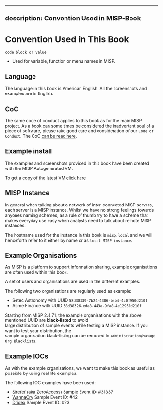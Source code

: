 <!-- This is a comment.
If you plan on contributing to misp-book, welcome and enjoy.
In case of any and all questions, feel free to join our gitter:
https://gitter.im/MISP/MISP
For Aiur! -->

---
description: Convention Used in MISP-Book
---

# Convention Used in This Book

`code block or value`

* Used for variable, function or menu names in MISP.

## Language

The language in this book is American English.
All the screenshots and examples are in English.

## CoC

The same code of conduct applies to this book as for the main MISP project.
As a book can some times be considered the inadvertent soul of a piece of software, please take good care and consideration of our `Code of Conduct`. The CoC [can be read here](https://github.com/MISP/MISP/blob/2.4/code_of_conduct.md).

## Example install

The examples and screenshots provided in this book have been created with the MISP Autogenerated VM.

To get a copy of the latest VM [click here](https://www.circl.lu/misp-images/latest/)


## MISP Instance

In general when talking about a network of inter-connected MISP servers, each server is a MISP instance. Whilst we have no strong feelings towards anyones naming schemes, as a rule of thumb try to have a scheme that makes everyday use easy when analysts need to talk about remote MISP instances.
<!--
ToDo: Be more specific give some naming convention examples.
-->

The hostname used for the instance in this book is `misp.local` and we will henceforth refer to it either by name or as `local MISP instance`.


## Example Organisations

As MISP is a platform to support information sharing, example organisations are often used within this book.

A set of users and organisations are used in the different examples.

The following two organisations are regularly used as example:

* Setec Astronomy with UUID `58d38339-7b24-4386-b4b4-4c0f950d210f`
* Acme Finance with UUID `58d38326-eda8-443a-9fa8-4e12950d210f`

Starting from MISP 2.4.71, the example organisations with the above mentioned UUID are **black-listed** to avoid  
large distribution of sample events while testing a MISP instance. If you want to test your distribution, the  
sample organisation black-listing can be removed in `Administration`/`Manage Org Blacklists`.

## Example IOCs

As with the example organisations, we want to make this book as useful as possible by using real life examples.

The following IOC examples have been used:

* [Sirefef](https://www.misp-project.org/galaxy.html#_zeroaccess) (aka ZeroAccess) Sample Event ID: #31337
* [WannaCry](https://www.misp-project.org/galaxy.html#_wannacry) Sample Event ID: #42
* [Dridex](https://www.misp-project.org/galaxy.html#_dridex) Sample Event ID: #23

